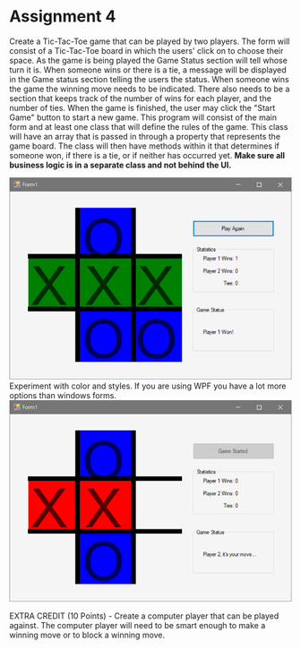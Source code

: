 # Assignment 4 #

Create a Tic-Tac-Toe game that can be played by two players. The form will consist of a Tic-Tac-Toe board in which the users' click on to choose their space. As the game is being played the Game Status section will tell whose turn it is. When someone wins or there is a tie, a message will be displayed in the Game status section telling the users the status. When someone wins the game the winning move needs to be indicated. There also needs to be a section that keeps track of the number of wins for each player, and the number of ties. When the game is finished, the user may click the "Start Game" button to start a new game. This program will consist of the main form and at least one class that will define the rules of the game. This class will have an array that is passed in through a property that represents the game board. The class will then have methods within it that determines if someone won, if there is a tie, or if neither has occurred yet. **Make sure all business logic is in a separate class and not behind the UI.**

![Assignment 4 Screenshot](images/assignment4.png)
Experiment with color and styles. If you are using WPF you have a lot more options than windows forms.
![Assignment 4 Screenshot](images/assignment4-2.png)

EXTRA CREDIT (10 Points) - Create a computer player that can be played against. The computer player will need to be smart enough to make a winning move or to block a winning move.
